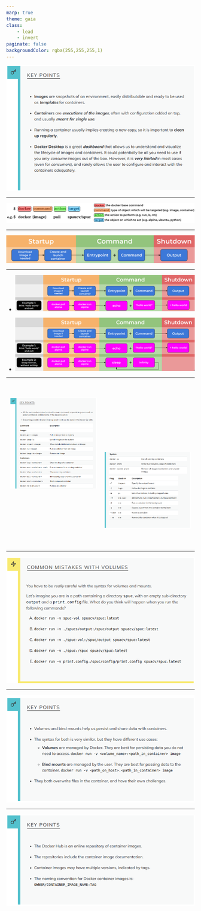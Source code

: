 ```yaml
---
marp: true
theme: gaia
class:
    - lead
    - invert
paginate: false
backgroundColor: rgba(255,255,255,1)
---
```


![width:1000](./fig/Docker_Desktop_keypoints.png)

---

![width:1000](../episodes/fig/docker_cmd.png)

---

![width:1000](../episodes/fig/docker_life_0.png)

---

* ![width:1000](../episodes/fig/docker_life_1.png)

* ![width:1000](../episodes/fig/docker_life_2.png)

---

<div style="display: flex; font-size: 1.8rem;">

<div style="flex: 1; padding: 10px;">

![width:600](./fig/docker_cli_keypoints_1.png)

</div>

<div style="flex: 1; padding: 10px; margin-top:145px;">

![width:550](./fig/docker_cli_keypoints_2.png)

</div>

</div>

---

![width:1000](./fig/common_mistakes_with_volumes.png)

---

![width:1000](./fig/docker_volumes_keypoints.png)

---

![width:1000](./fig/docker_hub_keypoints.png)
